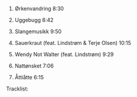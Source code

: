   1. Ørkenvandring    8:30

  2. Uggebugg    8:42

  3. Slangemusikk    9:50

  4. Sauerkraut (feat. Lindstrøm & Terje Olsen)   10:15

  5. Wendy Not Walter (feat. Lindstrøm)   9:29

  6. Nattønsket    7:06

  7. Åttiåtte    6:15

Tracklist:

